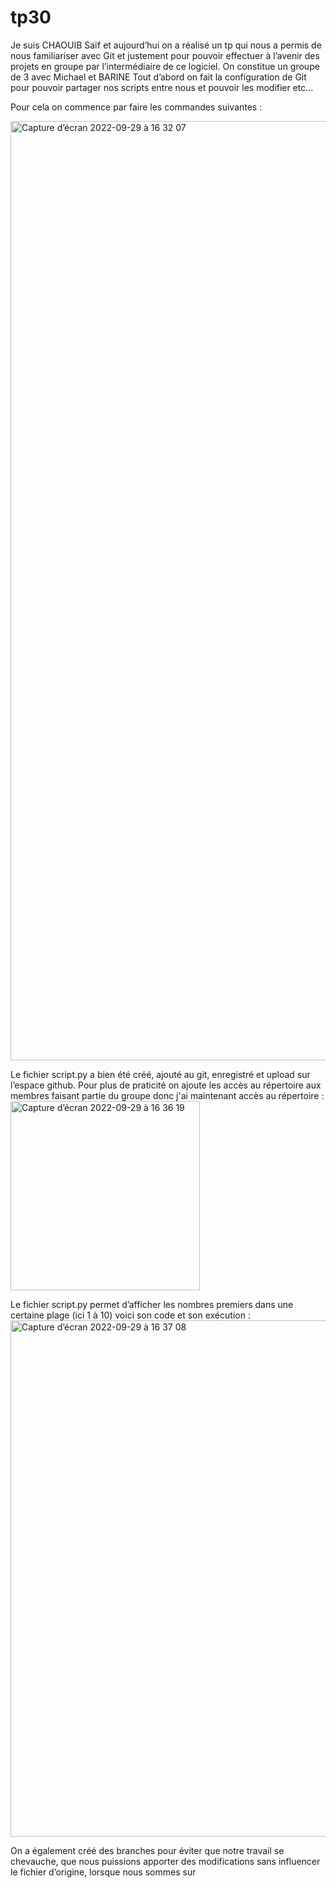 # tp30

Je suis CHAOUIB Saïf et aujourd’hui on a réalisé un tp qui nous a permis de nous familiariser avec Git et justement pour pouvoir effectuer à l’avenir des projets en groupe par l’intermédiaire de ce logiciel. On constitue un groupe de 3 avec Michael et BARINE
Tout d’abord on fait la configuration de Git pour pouvoir partager nos scripts entre nous et pouvoir les modifier etc…

Pour cela on commence par faire les commandes suivantes :

<img width="1503" alt="Capture d’écran 2022-09-29 à 16 32 07" src="https://user-images.githubusercontent.com/114409366/193060466-199a5d14-539c-4931-ad63-0305766fa3e7.png">

Le fichier script.py a bien été créé, ajouté au git, enregistré et upload sur l’espace github.
Pour plus de praticité on ajoute les accès au répertoire aux membres faisant partie du groupe donc j'ai maintenant accès au répertoire :
<img width="303" alt="Capture d’écran 2022-09-29 à 16 36 19" src="https://user-images.githubusercontent.com/114409366/193061044-d412e966-84be-4789-92dc-9dd82935d24b.png">


Le fichier script.py permet d’afficher les nombres premiers dans une certaine plage (ici 1 à 10) voici son code et son exécution :
<img width="826" alt="Capture d’écran 2022-09-29 à 16 37 08" src="https://user-images.githubusercontent.com/114409366/193061248-bd11e74b-7b0a-425c-abe5-c401f460c352.png">


On a également créé des branches pour éviter que notre travail se chevauche, que nous puissions apporter des modifications sans influencer le fichier d’origine, lorsque nous sommes sur
